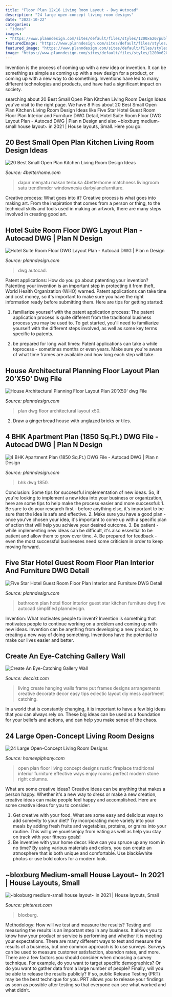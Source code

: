 ```yaml
---
title: "Floor Plan 12x16 Living Room Layout - Dwg Autocad"
description: "24 large open-concept living room designs"
date: "2022-10-22"
categories:
- "ideas"
images:
- "https://www.planndesign.com/sites/default/files/styles/1200x620/public/2020/06/4-bhk-apartment-plan-1850-sq-ft-dwg-file.jpg?itok=LQyua5Z_"
featuredImage: "https://www.planndesign.com/sites/default/files/styles/1200x620/public/2021/01/hotel-suite-room-floor-dwg-layout-plan.jpg?itok=w-Gf_Ms1"
featured_image: "https://www.planndesign.com/sites/default/files/styles/1200x620/public/dwgs/2018/04/19/image1_24.jpg?itok=_adkOrOH"
image: "https://www.planndesign.com/sites/default/files/styles/1200x620/public/2020/06/4-bhk-apartment-plan-1850-sq-ft-dwg-file.jpg?itok=LQyua5Z_"
---
```



Invention is the process of coming up with a new idea or invention. It can be something as simple as coming up with a new design for a product, or coming up with a new way to do something. Inventions have led to many different technologies and products, and have had a significant impact on society.

	

		
searching about 20 Best Small Open Plan Kitchen Living Room Design Ideas you've visit to the right page. We have 8 Pics about 20 Best Small Open Plan Kitchen Living Room Design Ideas like Five Star Hotel Guest Room Floor Plan Interior and Furniture DWG Detail, Hotel Suite Room Floor DWG Layout Plan - Autocad DWG | Plan n Design and also ~bloxburg medium-small house layout~ in 2021 | House layouts, Small. Here you go:
		
    
## 20 Best Small Open Plan Kitchen Living Room Design Ideas

<img loading=lazy src="http://4betterhome.com/wp-content/uploads/2014/06/small-open-plan-kitchen-living-room-design-ideas-16a-795x499.jpg" onerror="this.onerror=null;this.src='https://tse1.mm.bing.net/th?id=OIP.4D7FyXUcND3cu8rdGpw9aAHaEp&amp;pid=15.1';" alt="20 Best Small Open Plan Kitchen Living Room Design Ideas">

_Source: 4betterhome.com_

>dapur menyatu makan terbuka 4betterhome matchness livingroom satu trendhmdcr windownesia darbylanefurniture. 

	

Creative process: What goes into it?
Creative process is what goes into making art. From the inspiration that comes from a person or thing, to the technical skills and tools used in making an artwork, there are many steps involved in creating good art.

    
## Hotel Suite Room Floor DWG Layout Plan - Autocad DWG | Plan N Design

<img loading=lazy src="https://www.planndesign.com/sites/default/files/styles/1200x620/public/2021/01/hotel-suite-room-floor-dwg-layout-plan.jpg?itok=w-Gf_Ms1" onerror="this.onerror=null;this.src='https://tse4.mm.bing.net/th?id=OIP.aki2GhmamHIQ5I4zCasigwHaD0&amp;pid=15.1';" alt="Hotel Suite Room Floor DWG Layout Plan - Autocad DWG | Plan n Design">

_Source: planndesign.com_

>dwg autocad. 

	

Patent applications: How do you go about patenting your invention?
Patenting your invention is an important step in protecting it from theft, World Health Organization (WHO) warned. Patent applications can take time and cost money, so it's important to make sure you have the right information ready before submitting them. Here are tips for getting started:
1. familiarize yourself with the patent application process: The patent application process is quite different from the traditional business process you may be used to. To get started, you'll need to familiarize yourself with the different steps involved, as well as some key terms specific to patents.



2. be prepared for long wait times: Patent applications can take a while toprocess - sometimes months or even years. Make sure you're aware of what time frames are available and how long each step will take.



    
## House Architectural Planning Floor Layout Plan 20&#039;X50&#039; Dwg File

<img loading=lazy src="https://www.planndesign.com/sites/default/files/styles/1200x620/public/dwgs/2018/04/19/image1_24.jpg?itok=_adkOrOH" onerror="this.onerror=null;this.src='https://tse1.mm.bing.net/th?id=OIP.CBVb9g_9a_be29Tnjcsw7gHaD0&amp;pid=15.1';" alt="House Architectural Planning Floor Layout Plan 20&#039;X50&#039; dwg File">

_Source: planndesign.com_

>plan dwg floor architectural layout x50. 

	

2. Draw a gingerbread house with unglazed bricks or tiles.

    
## 4 BHK Apartment Plan (1850 Sq.Ft.) DWG File - Autocad DWG | Plan N Design

<img loading=lazy src="https://www.planndesign.com/sites/default/files/styles/1200x620/public/2020/06/4-bhk-apartment-plan-1850-sq-ft-dwg-file.jpg?itok=LQyua5Z_" onerror="this.onerror=null;this.src='https://tse2.mm.bing.net/th?id=OIP.H_5e_CayCVmNXeC9HDZ49wHaD0&amp;pid=15.1';" alt="4 BHK Apartment Plan (1850 Sq.Ft.) DWG File - Autocad DWG | Plan n Design">

_Source: planndesign.com_

>bhk dwg 1850. 

	

Conclusion: Some tips for successful implementation of new ideas.
So, if you're looking to implement a new idea into your business or organization, here are some tips to help make the process easier and more successful: 1. Be sure to do your research first - before anything else, it's important to be sure that the idea is safe and effective. 2. Make sure you have a good plan - once you've chosen your idea, it's important to come up with a specific plan of action that will help you achieve your desired outcome. 3. Be patient - while implementing new ideas can be difficult, it's also essential to be patient and allow them to grow over time. 4. Be prepared for feedback - even the most successful businesses need some criticism in order to keep moving forward. 
    
## Five Star Hotel Guest Room Floor Plan Interior And Furniture DWG Detail

<img loading=lazy src="https://www.planndesign.com/sites/default/files/styles/1200x620/public/2019/09/five-star-hotel-guest-room-floor-plan-interior-and-furniture-dwg-detail.jpg?itok=feKHe4KI" onerror="this.onerror=null;this.src='https://tse3.mm.bing.net/th?id=OIP.nl5IYWpa0LfEbV_HEnwLYwHaD0&amp;pid=15.1';" alt="Five Star Hotel Guest Room Floor Plan Interior and Furniture DWG Detail">

_Source: planndesign.com_

>bathroom plan hotel floor interior guest star kitchen furniture dwg five autocad simplified planndesign. 

	

Invention: What motivates people to invent?
Invention is something that motivates people to continue working on a problem and coming up with new ideas. Invention can be anything from developing a new product, to creating a new way of doing something. Inventions have the potential to make our lives easier and better.

    
## Create An Eye-Catching Gallery Wall

<img loading=lazy src="http://cdn.decoist.com/wp-content/uploads/2014/09/Creative-gallery-wall-in-the-living-room.jpg" onerror="this.onerror=null;this.src='https://tse2.mm.bing.net/th?id=OIP.IZZcGCHSw7oqFXPgyoDq-gHaKU&amp;pid=15.1';" alt="Create An Eye-Catching Gallery Wall">

_Source: decoist.com_

>living create hanging walls frame put frames designs arrangements creative decorate decor easy tips eclectic layout diy mess apartment catching. 

	

In a world that is constantly changing, it is important to have a few big ideas that you can always rely on. These big ideas can be used as a foundation for your beliefs and actions, and can help you make sense of the chaos.

    
## 24 Large Open-Concept Living Room Designs

<img loading=lazy src="http://www.homeepiphany.com/wp-content/uploads/2015/11/24-Large-Open-Concept-Living-Room-Designs-20.jpg" onerror="this.onerror=null;this.src='https://tse3.mm.bing.net/th?id=OIP.soZo3VqrTMlwwd51CN7IjwHaEx&amp;pid=15.1';" alt="24 Large Open-Concept Living Room Designs">

_Source: homeepiphany.com_

>open plan floor living concept designs rustic fireplace traditional interior furniture effective ways enjoy rooms perfect modern stone right columns. 

	

What are some creative ideas?
Creative ideas can be anything that makes a person happy. Whether it's a new way to dress or make a new creation, creative ideas can make people feel happy and accomplished. Here are some creative ideas for you to consider: 
1. Get creative with your food. What are some easy and delicious ways to add somevity to your diet? Try incorporating more variety into your meals by adding fresh fruits and vegetables, proteins, or grains into your routine. This will give youelsenjoy from eating as well as help you stay on track with your fitness goals! 
2. Be inventive with your home decor. How can you spruce up any room in no time? By using various materials and colors, you can create an atmosphere that is both unique and comfortable. Use black&white photos or use bold colors for a modern look.

    
## ~bloxburg Medium-small House Layout~ In 2021 | House Layouts, Small

<img loading=lazy src="https://i.pinimg.com/736x/da/d0/be/dad0be3bf64d0bed1d9359aa58f7788d.jpg" onerror="this.onerror=null;this.src='https://tse2.mm.bing.net/th?id=OIP.1uVA1b53gw8_9aIRfKCiEwHaL0&amp;pid=15.1';" alt="~bloxburg medium-small house layout~ in 2021 | House layouts, Small">

_Source: pinterest.com_

>bloxburg. 

	

Methodology: How will we test and measure the results?
Testing and measuring the results is an important step in any business. It allows you to know how your product or service is performing and whether it is meeting your expectations. There are many different ways to test and measure the results of a business, but one common approach is to use surveys. Surveys can be used to measure customer satisfaction, abandon rates, and more.
There are a few factors you should consider when choosing a survey technique. For example, do you want to target specific demographics? Or do you want to gather data from a large number of people? Finally, will you be able to release the results publicly? If so, public Release Testing (PRT) may be the best technique for you. PRT allows you to release your findings as soon as possible after testing so that everyone can see what worked and what didn’t.

